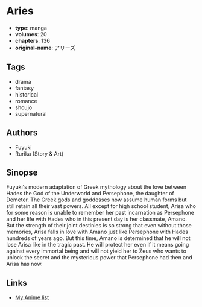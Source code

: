 # Aries

-   **type**: manga
-   **volumes**: 20
-   **chapters**: 136
-   **original-name**: アリーズ

## Tags

-   drama
-   fantasy
-   historical
-   romance
-   shoujo
-   supernatural

## Authors

-   Fuyuki
-   Rurika (Story & Art)

## Sinopse

Fuyuki's modern adaptation of Greek mythology about the love between Hades the God of the Underworld and Persephone, the daughter of Demeter. The Greek gods and goddesses now assume human forms but still retain all their vast powers. All except for high school student, Arisa who for some reason is unable to remember her past incarnation as Persephone and her life with Hades who in this present day is her classmate, Amano. But the strength of their joint destinies is so strong that even without those memories, Arisa falls in love with Amano just like Persephone with Hades hundreds of years ago. But this time, Amano is determined that he will not lose Arisa like in the tragic past. He will protect her even if it means going against every immortal being and will not yield her to Zeus who wants to unlock the secret and the mysterious power that Persephone had then and Arisa has now.

## Links

-   [My Anime list](https://myanimelist.net/manga/11559/Aries)
